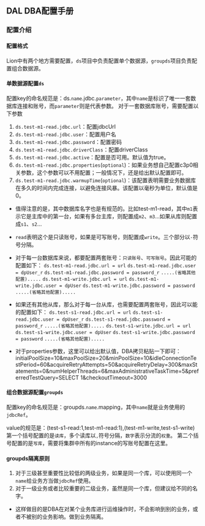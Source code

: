 ## DAL DBA配置手册


### 配置介绍
#### 配置格式
Lion中有两个地方需要配置，`ds`项目中负责配置单个数据源，`groupds`项目负责配置组合数据源。

#### 单数据源配置`ds`
配置key的命名规范是：ds.`name`.jdbc.`parameter`，其中`name`是标识了唯一一套数据库连接和账号，而`parameter`则是代表参数。
对于一套数据库账号，需要配置以下参数
1. `ds.test-m1-read.jdbc.url`：配置jdbcUrl
2. `ds.test-m1-read.jdbc.user`：配置用户名
3. `ds.test-m1-read.jdbc.password`：配置密码
4. `ds.test-m1-read.jdbc.driverClass`：配置driverClass
5. `ds.test-m1-read.jdbc.active`：配置是否可用。默认值为true。
6. `ds.test-m1-read.jdbc.properties`(`optional`)：如果业务想自己配置c3p0相关参数，这个参数可以不用配置；一般情况下，还是给出默认配置即可。
7. `ds.test-m1-read.jdbc.warmupTime`(`optional`)：该配置表明需要业务数据库在多久的时间内完成连接，以避免连接风暴。该配置以毫秒为单位，默认值是0。

* 值得注意的是，其中数据库名字也是有规范的。比如test-m1-read，其中`m1`表示它是主库中的第一台，如果有多台主库，则配置成`m2`、`m3`...如果从库则配置成`s1`、`s2`...
* `read`表明这个是只读账号，如果是可写账号，则配置成`write`。三个部分以`-`符号分隔。

* 对于每一台数据库来说，都要配置两套账号：`只读账号`、`可写账号`。因此可能的配置如下：
`ds.test-m1-read.jdbc.url = url`
`ds.test-m1-read.jdbc.user = dpUser_r`
`ds.test-m1-read.jdbc.password = password_r`
`.....(省略其他配置).....`
`ds.test-m1-write.jdbc.url = url`
`ds.test-m1-write.jdbc.user = dpUser`
`ds.test-m1-write.jdbc.password = password`
`.....(省略其他配置).....`

* 如果还有其他从库，那么对于每一台从库，也需要配置两套账号，因此可以能的配置如下：
`ds.test-s1-read.jdbc.url = url`
`ds.test-s1-read.jdbc.user = dpUser_r`
`ds.test-s1-read.jdbc.password = password_r`
`.....(省略其他配置).....`
`ds.test-s1-write.jdbc.url = url`
`ds.test-s1-write.jdbc.user = dpUser`
`ds.test-s1-write.jdbc.password = password`
`.....(省略其他配置).....`

* 对于properties参数，这里可以给出默认值，DBA拷贝粘贴一下即可：
initialPoolSize=10&maxPoolSize=20&minPoolSize=10&idleConnectionTestPeriod=60&acquireRetryAttempts=50&acquireRetryDelay=300&maxStatements=0&numHelperThreads=6&maxAdministrativeTaskTime=5&preferredTestQuery=SELECT 1&checkoutTimeout=3000

####  组合数据源配置`groupds`
配置key的命名规范是：groupds.`name`.mapping，其中`name`就是业务使用的`jdbcRef`。

value的规范是：(test-s1-read:1,test-m1-read:1),(test-m1-write,test-s1-write)
第一个括号配置的是`读库`，多个读库以`,`符号分隔，`数字`表示分流的`权重`。
第二个括号配置的是`写库`，需要将集群中所有的instance的写账号配置在这里。

####  groupds隔离原则
1. 对于三级甚至重要性比较低的两级业务，如果是同一个库，可以使用同一个`name`给业务方当做`jdbcRef`使用。
2. 对于一级业务或者比较重要的二级业务，虽然是同一个库，但建议给不同的名字。

* 这样做目的是DBA在对某个业务库进行运维操作时，不会影响到别的业务，或者不被别的业务影响。做到业务隔离。